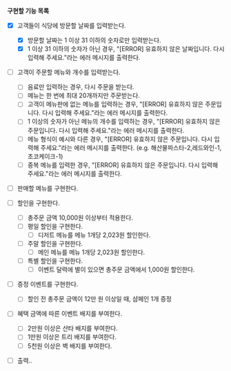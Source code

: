 **구현할 기능 목록**

- [x] 고객들이 식당에 방문할 날짜를 입력받는다.
  - [x] 방문할 날짜는 1 이상 31 이하의 숫자로만 입력받는다.
  - [x] 1 이상 31 이하의 숫자가 아닌 경우, "[ERROR] 유효하지 않은 날짜입니다. 다시 입력해 주세요."라는 에러 메시지를 출력한다.
- [ ] 고객이 주문할 메뉴와 개수를 입력받는다.
  - [ ] 음료만 입력하는 경우, 다시 주문을 받는다.
  - [ ] 메뉴는 한 번에 최대 20개까지만 주문받는다.
  - [ ] 고객이 메뉴판에 없는 메뉴를 입력하는 경우, "[ERROR] 유효하지 않은 주문입니다. 다시 입력해 주세요."라는 에러 메시지를 출력한다.
  - [ ] 1 이상의 숫자가 아닌 메뉴의 개수를 입력하는 경우, "[ERROR] 유효하지 않은 주문입니다. 다시 입력해 주세요."라는 에러 메시지를 출력한다.
  - [ ] 메뉴 형식이 예시와 다른 경우, "[ERROR] 유효하지 않은 주문입니다. 다시 입력해 주세요."라는 에러 메시지를 출력한다. (e.g. 해산물파스타-2,레드와인-1,초코케이크-1)
  - [ ] 중복 메뉴를 입력한 경우, "[ERROR] 유효하지 않은 주문입니다. 다시 입력해 주세요."라는 에러 메시지를 출력한다.
  
- [ ] 판매할 메뉴를 구현한다.

- [ ] 할인을 구현한다.
  - [ ] 총주문 금액 10,000원 이상부터 적용한다.
  - [ ] 평일 할인을 구현한다.
    - [ ] 디저트 메뉴를 메뉴 1개당 2,023원 할인한다.
  - [ ] 주말 할인을 구현한다.
    - [ ] 메인 메뉴를 메뉴 1개당 2,023원 할인한다.
  - [ ] 특별 할인을 구현한다.
    - [ ] 이벤트 달력에 별이 있으면 총주문 금액에서 1,000원 할인한다.
    
- [ ] 증정 이벤트를 구현한다.
  - [ ] 할인 전 총주문 금액이 12만 원 이상일 때, 샴페인 1개 증정
  
- [ ] 혜택 금액에 따른 이벤트 배지를 부여한다.
  - [ ] 2만원 이상은 산타 배지를 부여한다.
  - [ ] 1만원 이상은 트리 배지를 부여한다.
  - [ ] 5천원 이상은 벽 배지를 부여한다.

- [ ] 출력..